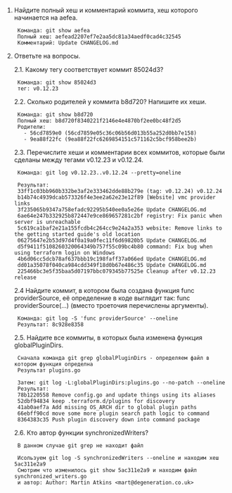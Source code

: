 1. Найдите полный хеш и комментарий коммита, хеш которого начинается на aefea.

        Команда: git show aefea
        Полный хеш: aefead2207ef7e2aa5dc81a34aedf0cad4c32545
        Комментарий: Update CHANGELOG.md

2. Ответьте на вопросы.

    2.1. Какому тегу соответствует коммит 85024d3?

        Команда: git show 85024d3
        тег: v0.12.23

    2.2. Сколько родителей у коммита b8d720? Напишите их хеши.

        Команда: git show b8d720
        Полный хеш: b8d720f8340221f2146e4e4870bf2ee0bc48f2d5
        Родители:
          - 56cd7859e0 (56cd7859e05c36c06b56d013b55a252d0bb7e158)
          - 9ea88f22fc (9ea88f22fc6269854151c571162c5bcf958bee2b)


    2.3. Перечислите хеши и комментарии всех коммитов, которые были сделаны между тегами v0.12.23 и v0.12.24.
        
        Команда: git log v0.12.23..v0.12.24 --pretty=oneline

        Результат:
        33ff1c03bb960b332be3af2e333462dde88b279e (tag: v0.12.24) v0.12.24
        b14b74c4939dcab573326f4e3ee2a62e23e12f89 [Website] vmc provider links
        3f235065b9347a758efadc92295b540ee0a5e26e Update CHANGELOG.md
        6ae64e247b332925b872447e9ce869657281c2bf registry: Fix panic when server is unreachable
        5c619ca1baf2e21a155fcdb4c264cc9e24a2a353 website: Remove links to the getting started guide's old location
        06275647e2b53d97d4f0a19a0fec11f6d69820b5 Update CHANGELOG.md
        d5f9411f5108260320064349b757f55c09bc4b80 command: Fix bug when using terraform login on Windows
        4b6d06cc5dcb78af637bbb19c198faff37a066ed Update CHANGELOG.md
        dd01a35078f040ca984cdd349f18d0b67e486c35 Update CHANGELOG.md
        225466bc3e5f35baa5d07197bbc079345b77525e Cleanup after v0.12.23 release

    2.4 Найдите коммит, в котором была создана функция func providerSource,
её определение в коде выглядит так: func providerSource(...) (вместо троеточия перечислены аргументы).

        Команда: git log -S 'func providerSource' --oneline
        Результат: 8c928e8358
   
   2.5. Найдите все коммиты, в которых была изменена функция globalPluginDirs.

        Сначала команда git grep globalPluginDirs - определяем файл в котором функция определна
        Результат plugins.go

        Затем: git log -L:globalPluginDirs:plugins.go --no-patch --oneline
        Результат:
        78b1220558 Remove config.go and update things using its aliases
        52dbf94834 keep .terraform.d/plugins for discovery
        41ab0aef7a Add missing OS_ARCH dir to global plugin paths
        66ebff90cd move some more plugin search path logic to command
        8364383c35 Push plugin discovery down into command package

    2.6. Кто автор функции synchronizedWriters?

        В данном случае git grep не находит файл

        Исользуем git log -S synchronizedWriters --oneline и находим хеш 5ac311e2a9
        Смотрим что изменилось git show 5ac311e2a9 и находим файл synchronized_writers.go
        и автор: Author: Martin Atkins <mart@degeneration.co.uk>

        
